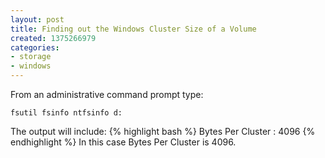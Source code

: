 ```yaml
---
layout: post
title: Finding out the Windows Cluster Size of a Volume
created: 1375266979
categories:
- storage
- windows
---
```

From an administrative command prompt type:

`fsutil fsinfo ntfsinfo d:`

The output will include:
{% highlight bash %}
Bytes Per Cluster :               4096
{% endhighlight %}
In this case Bytes Per Cluster is 4096.
